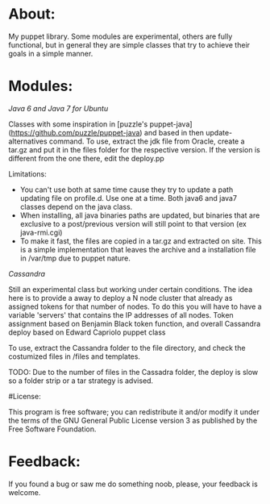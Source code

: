 # About:
My puppet library. Some modules are experimental, others are fully functional, but in general they are simple classes that try to achieve their goals in a simple manner. 

# Modules: 

*Java 6 and Java 7 for Ubuntu*

Classes with some inspiration in [puzzle's puppet-java] (https://github.com/puzzle/puppet-java) and based in then update-alternatives command. 
To use, extract the jdk file from Oracle, create a tar.gz and put it in the files folder for the respective version. If the version is different from the one there, edit the deploy.pp  

Limitations:
* You can't use both at same time cause they try to update a path updating file on profile.d. Use one at a time. Both java6 and java7 classes depend on the java class.
* When installing, all java binaries paths are updated, but binaries that are exclusive to a post/previous version will still point to that version (ex java-rmi.cgi)
* To make it fast, the files are copied in a tar.gz and extracted on site. This is a simple implementation that leaves the archive and a installation file in /var/tmp due to puppet nature.

*Cassandra*

Still an experimental class but working under certain conditions. The idea here is to provide a away to deploy a N node cluster that already as assigned tokens for that number of nodes. To do this you will have to have a variable 'servers' that contains the IP addresses of all nodes.
Token assignment based on Benjamin Black token function, and overall Cassandra deploy based on Edward Capriolo puppet class    

To use, extract the Cassandra folder to the file directory, and check the costumized files in /files and templates. 

TODO: Due to the number of files in the Cassadra folder, the deploy is slow so a folder strip or a tar strategy is advised. 


#License:

This program is free software; you can redistribute 
it and/or modify it under the terms of the GNU 
General Public License version 3 as published by 
the Free Software Foundation.

# Feedback:

If you found a bug or saw me do something noob, please, your feedback is welcome. 


